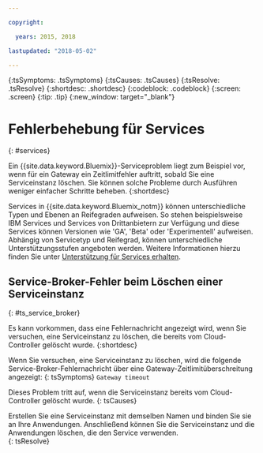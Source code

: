```yaml
---

copyright:

  years: 2015, 2018

lastupdated: "2018-05-02"

---
```



{:tsSymptoms: .tsSymptoms}
{:tsCauses: .tsCauses}
{:tsResolve: .tsResolve}
{:shortdesc: .shortdesc}
{:codeblock: .codeblock}
{:screen: .screen}
{:tip: .tip}
{:new_window: target="_blank"}


# Fehlerbehebung für Services
{: #services}

Ein {{site.data.keyword.Bluemix}}-Serviceproblem liegt zum Beispiel vor, wenn für ein Gateway ein Zeitlimitfehler auftritt, sobald Sie eine Serviceinstanz löschen. Sie können solche Probleme durch Ausführen weniger einfacher Schritte beheben.
{:shortdesc}

Services in {{site.data.keyword.Bluemix_notm}} können unterschiedliche Typen und Ebenen an Reifegraden aufweisen. So stehen beispielsweise IBM Services und Services von Drittanbietern zur Verfügung und diese Services können Versionen wie 'GA', 'Beta' oder 'Experimentell' aufweisen. Abhängig von Servicetyp und Reifegrad, können unterschiedliche Unterstützungsstufen angeboten werden. Weitere Informationen hierzu finden Sie unter [Unterstützung für Services erhalten](/docs/get-support/servicessupport.html#support-different-services).

## Service-Broker-Fehler beim Löschen einer Serviceinstanz
{: #ts_service_broker}

Es kann vorkommen, dass eine Fehlernachricht angezeigt wird, wenn Sie versuchen, eine Serviceinstanz zu löschen, die bereits vom Cloud-Controller gelöscht wurde.
{:shortdesc}

Wenn Sie versuchen, eine Serviceinstanz zu löschen, wird die folgende Service-Broker-Fehlernachricht über eine Gateway-Zeitlimitüberschreitung angezeigt:
{: tsSymptoms}
`Gateway timeout`

Dieses Problem tritt auf, wenn die Serviceinstanz bereits vom Cloud-Controller gelöscht wurde.
{: tsCauses}

Erstellen Sie eine Serviceinstanz mit demselben Namen und binden Sie sie an Ihre Anwendungen. Anschließend können Sie die Serviceinstanz und die Anwendungen löschen, die den Service verwenden.   
{: tsResolve}
